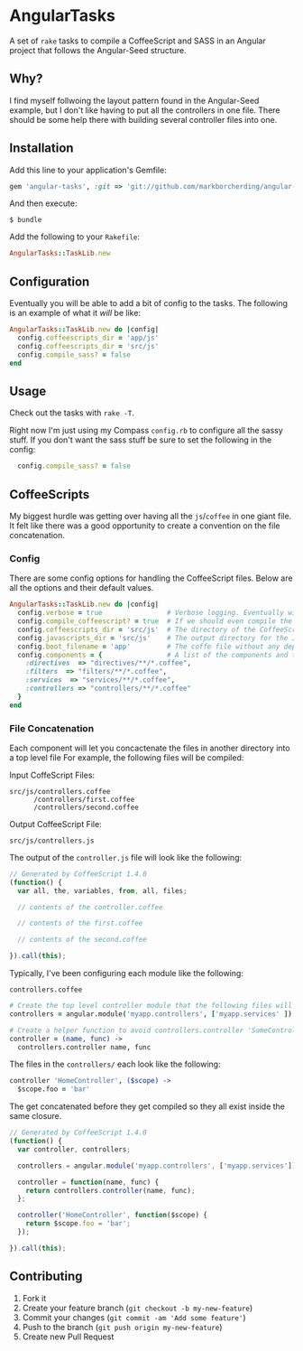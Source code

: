 # AngularTasks

A set of `rake` tasks to compile a CoffeeScript and SASS in an Angular project that follows the Angular-Seed structure.

## Why?

I find myself follwoing the layout pattern found in the Angular-Seed example, but I don't like having to put all the controllers in one
file. There should be some help there with building several controller files into one.

## Installation

Add this line to your application's Gemfile:

```ruby
gem 'angular-tasks', :git => 'git://github.com/markborcherding/angular-tasks.git
```

And then execute:

```
$ bundle
```

Add the following to your `Rakefile`:

```ruby
AngularTasks::TaskLib.new
```

## Configuration

Eventually you will be able to add a bit of config to the tasks. The following is an example of what it _will_ be like:

```ruby
AngularTasks::TaskLib.new do |config|
  config.coffeescripts_dir = 'app/js'
  config.coffeescripts_dir = 'src/js'
  config.compile_sass? = false
end
```

## Usage

Check out the tasks with `rake -T`.

Right now I'm just using my Compass `config.rb` to configure all the sassy stuff. If you don't want the sass stuff be sure to set the following in the config:

```ruby
  config.compile_sass? = false
```

## CoffeeScripts

My biggest hurdle was getting over having all the `js`/`coffee` in one giant file. It felt like there was a good opportunity to create a convention on the file concatenation.

### Config

There are some config options for handling the CoffeeScript files. Below are all the options and their default values.
```ruby
AngularTasks::TaskLib.new do |config|
  config.verbose = true                # Verbose logging. Eventually will default to false.
  config.compile_coffeescript? = true  # If we should even compile the CoffeeScript.
  config.coffeescripts_dir = 'src/js'  # The directory of the CoffeeScript files to compile.
  config.javascripts_dir = 'src/js'    # The output directory for the JavaScript files.
  config.boot_filename = 'app'         # The coffe file without any dependencies...will probably delete
  config.components = {                # A list of the components and the directory to find their supporting files
    :directives  => "directives/**/*.coffee",
    :filters  => "filters/**/*.coffee",
    :services  => "services/**/*.coffee",
    :controllers => "controllers/**/*.coffee"
  }
end
```


### File Concatenation

Each component will let you concactenate the files in another directory into a top level file For example, the following files will be compiled:

Input CoffeScript Files:

```
src/js/controllers.coffee
      /controllers/first.coffee
      /controllers/second.coffee
```

Output CoffeeScript File:

```
src/js/controllers.js
```

The output of the `controller.js` file will look like the following:

```javascript
// Generated by CoffeeScript 1.4.0
(function() {
  var all, the, variables, from, all, files;

  // contents of the controller.coffee

  // contents of the first.coffee

  // contents of the second.coffee

}).call(this);
```

Typically, I've been configuring each module like the following:

`controllers.coffee`

```coffeescript
# Create the top level controller module that the following files will chain onto
controllers = angular.module('myapp.controllers', ['myapp.services' ])

# Create a helper function to avoid controllers.controller 'SomeController'
controller = (name, func) ->
  controllers.controller name, func
```

The files in the `controllers/` each look like the following:
```coffeescript
controller 'HomeController', ($scope) ->
  $scope.foo = 'bar'
```

The get concatenated before they get compiled so they all exist inside the same closure.

```javascript
// Generated by CoffeeScript 1.4.0
(function() {
  var controller, controllers;

  controllers = angular.module('myapp.controllers', ['myapp.services']);

  controller = function(name, func) {
    return controllers.controller(name, func);
  };

  controller('HomeController', function($scope) {
    return $scope.foo = 'bar';
  });

}).call(this);
```


## Contributing

1. Fork it
2. Create your feature branch (`git checkout -b my-new-feature`)
3. Commit your changes (`git commit -am 'Add some feature'`)
4. Push to the branch (`git push origin my-new-feature`)
5. Create new Pull Request
